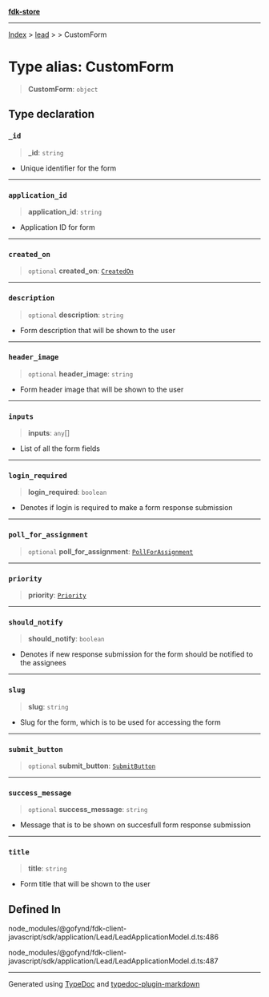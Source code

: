 [**fdk-store**](../../../README.md)
***

[Index](../../../API.md) > [lead](../../README.md) > [<internal>](../README.md) > CustomForm

# Type alias: CustomForm

> **CustomForm**: `object`

## Type declaration

### `_id`

> **\_id**: `string`

- Unique identifier for the form

***

### `application_id`

> **application\_id**: `string`

- Application ID for form

***

### `created_on`

> `optional` **created\_on**: [`CreatedOn`](type-alias.CreatedOn.md)

***

### `description`

> `optional` **description**: `string`

- Form description that will be shown to the user

***

### `header_image`

> `optional` **header\_image**: `string`

- Form header image that will be shown to the user

***

### `inputs`

> **inputs**: `any`[]

- List of all the form fields

***

### `login_required`

> **login\_required**: `boolean`

- Denotes if login is required to make a
form response submission

***

### `poll_for_assignment`

> `optional` **poll\_for\_assignment**: [`PollForAssignment`](type-alias.PollForAssignment.md)

***

### `priority`

> **priority**: [`Priority`](type-alias.Priority.md)

***

### `should_notify`

> **should\_notify**: `boolean`

- Denotes if new response submission for
the form should be notified to the assignees

***

### `slug`

> **slug**: `string`

- Slug for the form, which is to be used for accessing the form

***

### `submit_button`

> `optional` **submit\_button**: [`SubmitButton`](type-alias.SubmitButton.md)

***

### `success_message`

> `optional` **success\_message**: `string`

- Message that is to be shown on
succesfull form response submission

***

### `title`

> **title**: `string`

- Form title that will be shown to the user

## Defined In

node\_modules/@gofynd/fdk-client-javascript/sdk/application/Lead/LeadApplicationModel.d.ts:486

node\_modules/@gofynd/fdk-client-javascript/sdk/application/Lead/LeadApplicationModel.d.ts:487

***
Generated using [TypeDoc](https://typedoc.org/) and [typedoc-plugin-markdown](https://www.npmjs.com/package/typedoc-plugin-markdown)
